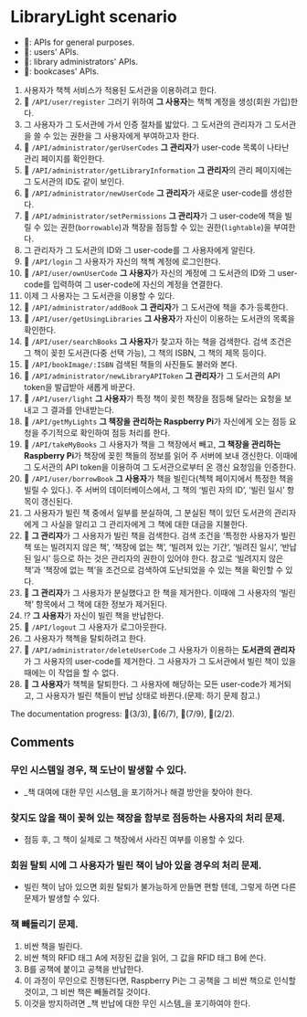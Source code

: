 # LibraryLight scenario

 - :trident:: APIs for general purposes.
 - :small_orange_diamond:: users' APIs.
 - :small_blue_diamond:: library administrators' APIs.
 - :small_red_triangle:: bookcases' APIs.

1. 사용자가 책첵 서비스가 적용된 도서관을 이용하려고 한다.
2. :small_orange_diamond: `/API/user/register` 그러기 위하여 **그 사용자**는 책첵 계정을 생성(회원 가입)한다.
3. 그 사용자가 그 도서관에 가서 인증 절차를 밟았다. 그 도서관의 관리자가 그 도서관을 쓸 수 있는 권한을 그 사용자에게 부여하고자 한다.
4. :small_blue_diamond: `/API/administrator/gerUserCodes` **그 관리자**가 user-code 목록이 나타난 관리 페이지를 확인한다.
5. :small_blue_diamond: `/API/administrator/getLibraryInformation` **그 관리자**의 관리 페이지에는 그 도서관의 ID도 같이 보인다.
6. :small_blue_diamond: `/API/administrator/newUserCode` **그 관리자**가 새로운 user-code를 생성한다. 
7. :small_blue_diamond: `/API/administrator/setPermissions` **그 관리자**가 그 user-code에 책을 빌릴 수 있는 권한(`borrowable`)과 책장을 점등할 수 있는 권한(`lightable`)을 부여한다.
8. 그 관리자가 그 도서관의 ID와 그 user-code를 그 사용자에게 알린다.
9. :trident: `/API/login` 그 사용자가 자신의 책첵 계정에 로그인한다.
10. :small_orange_diamond: `/API/user/ownUserCode` **그 사용자**가 자신의 계정에 그 도서관의 ID와 그 user-code를 입력하여 그 user-code에 자신의 계정을 연결한다.
11. 이제 그 사용자는 그 도서관을 이용할 수 있다.
12. :small_blue_diamond: `/API/administrator/addBook` **그 관리자**가 그 도서관에 책을 추가·등록한다.
13. :small_orange_diamond: `/API/user/getUsingLibraries` **그 사용자**가 자신이 이용하는 도서관의 목록을 확인한다.
14. :small_orange_diamond: `/API/user/searchBooks` **그 사용자**가 찾고자 하는 책을 검색한다. 검색 조건은 그 책이 꽂힌 도서관(다중 선택 가능), 그 책의 ISBN, 그 책의 제목 등이다.
15. :trident: `/API/bookImage/:ISBN` 검색된 책들의 사진들도 불러와 본다.
16. :small_blue_diamond: `/API/administrator/newLibraryAPIToken` **그 관리자**가 그 도서관의 API token을 발급받아 새롭게 바꾼다.
17. :small_orange_diamond: `/API/user/light` **그 사용자**가 특정 책이 꽂힌 책장을 점등해 달라는 요청을 보내고 그 결과를 안내받는다.
18. :small_red_triangle: `/API/getMyLights` **그 책장을 관리하는 Raspberry Pi**가 자신에게 오는 점등 요청을 주기적으로 확인하여 점등 처리를 한다.
19. :small_red_triangle: `/API/takeMyBooks` 그 사용자가 책을 그 책장에서 빼고, **그 책장을 관리하는 Raspberry Pi**가 책장에 꽂힌 책들의 정보를 읽어 주 서버에 보내 갱신한다. 이때에 그 도서관의 API token을 이용하여 그 도서관으로부터 온 갱신 요청임을 인증한다.
20. :small_orange_diamond: `/API/user/borrowBook` **그 사용자**가 책을 빌린다(첵책 페이지에서 특정한 책을 빌릴 수 있다.). 주 서버의 데이터베이스에서, 그 책의 ‘빌린 자의 ID’, ‘빌린 일시’ 항목이 갱신된다.
21. 그 사용자가 빌린 책 중에서 일부를 분실하여, 그 분실된 책이 있던 도서관의 관리자에게 그 사실을 알리고 그 관리자에게 그 책에 대한 대금을 지불한다.
22. :small_blue_diamond: **그 관리자**가 그 사용자가 빌린 책을 검색한다. 검색 조건을 ‘특정한 사용자가 빌린 책 또는 빌려지지 않은 책’, ‘책장에 없는 책’, ‘빌려져 있는 기간’, ‘빌려진 일시’, ‘반납된 일시’ 등으로 하는 것은 관리자의 권한이 있어야 한다. 참고로 ‘빌려지지 않은 책’과 ‘책장에 없는 책’을 조건으로 검색하여 도난되었을 수 있는 책을 확인할 수 있다.
23. :small_blue_diamond: **그 관리자**가 그 사용자가 분실했다고 한 책을 제거한다. 이때에 그 사용자의 ‘빌린 책’ 항목에서 그 책에 대한 정보가 제거된다.
24. :interrobang: **그 사용자**가 자신이 빌린 책을 반납한다.
25. :trident: `/API/logout` 그 사용자가 로그아웃한다.
26. 그 사용자가 책첵을 탈퇴하려고 한다.
27. :small_blue_diamond: `/API/administrator/deleteUserCode` 그 사용자가 이용하는 **도서관의 관리자**가 그 사용자의 user-code를 제거한다. 그 사용자가 그 도서관에서 빌린 책이 있을 때에는 이 작업을 할 수 없다.
28. :small_orange_diamond: **그 사용자**가 책첵을 탈퇴한다. 그 사용자에 해당하는 모든 user-code가 제거되고, 그 사용자가 빌린 책들이 반납 상태로 바뀐다.(문제: 하기 문제 참고.)

The documentation progress: :trident:(3/3), :small_orange_diamond:(6/7), :small_blue_diamond:(7/9), :small_red_triangle:(2/2).



## Comments

### 무인 시스템일 경우, 책 도난이 발생할 수 있다.
 - _책 대여에 대한 무인 시스템_을 포기하거나 해결 방안을 찾아야 한다.

###  찾지도 않을 책이 꽂혀 있는 책장을 함부로 점등하는 사용자의 처리 문제.
 - 점등 후, 그 책이 실제로 그 책장에서 사라진 여부를 이용할 수 있다.

### 회원 탈퇴 시에 그 사용자가 빌린 책이 남아 있을 경우의 처리 문제.
 - 빌린 책이 남아 있으면 회원 탈퇴가 불가능하게 만들면 편할 텐데, 그렇게 하면 다른 문제가 발생할 수 있다.

### 책 빼돌리기 문제.
 1. 비싼 책을 빌린다.
 2. 비싼 책의 RFID 태그 A에 저장된 값을 읽어, 그 값을 RFID 태그 B에 쓴다.
 3. B를 공책에 붙이고 공책을 반납한다.
 4. 이 과정이 무인으로 진행된다면, Raspberry Pi는 그 공책을 그 비싼 책으로 인식할 것이고, 그 비싼 책은 빼돌려질 것이다.
 5. 이것을 방지하려면 _책 반납에 대한 무인 시스템_을 포기하여야 한다.
